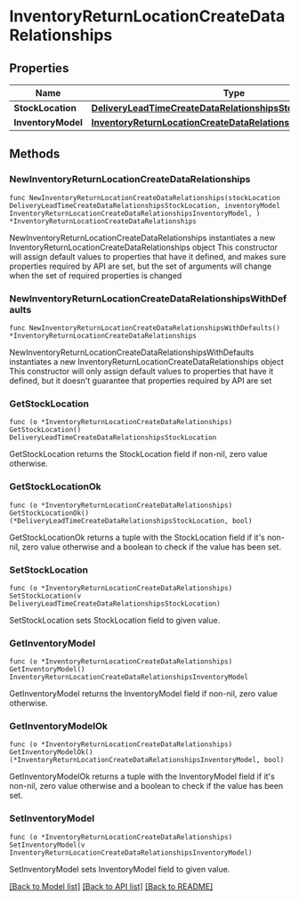 # InventoryReturnLocationCreateDataRelationships

## Properties

Name | Type | Description | Notes
------------ | ------------- | ------------- | -------------
**StockLocation** | [**DeliveryLeadTimeCreateDataRelationshipsStockLocation**](DeliveryLeadTimeCreateDataRelationshipsStockLocation.md) |  | 
**InventoryModel** | [**InventoryReturnLocationCreateDataRelationshipsInventoryModel**](InventoryReturnLocationCreateDataRelationshipsInventoryModel.md) |  | 

## Methods

### NewInventoryReturnLocationCreateDataRelationships

`func NewInventoryReturnLocationCreateDataRelationships(stockLocation DeliveryLeadTimeCreateDataRelationshipsStockLocation, inventoryModel InventoryReturnLocationCreateDataRelationshipsInventoryModel, ) *InventoryReturnLocationCreateDataRelationships`

NewInventoryReturnLocationCreateDataRelationships instantiates a new InventoryReturnLocationCreateDataRelationships object
This constructor will assign default values to properties that have it defined,
and makes sure properties required by API are set, but the set of arguments
will change when the set of required properties is changed

### NewInventoryReturnLocationCreateDataRelationshipsWithDefaults

`func NewInventoryReturnLocationCreateDataRelationshipsWithDefaults() *InventoryReturnLocationCreateDataRelationships`

NewInventoryReturnLocationCreateDataRelationshipsWithDefaults instantiates a new InventoryReturnLocationCreateDataRelationships object
This constructor will only assign default values to properties that have it defined,
but it doesn't guarantee that properties required by API are set

### GetStockLocation

`func (o *InventoryReturnLocationCreateDataRelationships) GetStockLocation() DeliveryLeadTimeCreateDataRelationshipsStockLocation`

GetStockLocation returns the StockLocation field if non-nil, zero value otherwise.

### GetStockLocationOk

`func (o *InventoryReturnLocationCreateDataRelationships) GetStockLocationOk() (*DeliveryLeadTimeCreateDataRelationshipsStockLocation, bool)`

GetStockLocationOk returns a tuple with the StockLocation field if it's non-nil, zero value otherwise
and a boolean to check if the value has been set.

### SetStockLocation

`func (o *InventoryReturnLocationCreateDataRelationships) SetStockLocation(v DeliveryLeadTimeCreateDataRelationshipsStockLocation)`

SetStockLocation sets StockLocation field to given value.


### GetInventoryModel

`func (o *InventoryReturnLocationCreateDataRelationships) GetInventoryModel() InventoryReturnLocationCreateDataRelationshipsInventoryModel`

GetInventoryModel returns the InventoryModel field if non-nil, zero value otherwise.

### GetInventoryModelOk

`func (o *InventoryReturnLocationCreateDataRelationships) GetInventoryModelOk() (*InventoryReturnLocationCreateDataRelationshipsInventoryModel, bool)`

GetInventoryModelOk returns a tuple with the InventoryModel field if it's non-nil, zero value otherwise
and a boolean to check if the value has been set.

### SetInventoryModel

`func (o *InventoryReturnLocationCreateDataRelationships) SetInventoryModel(v InventoryReturnLocationCreateDataRelationshipsInventoryModel)`

SetInventoryModel sets InventoryModel field to given value.



[[Back to Model list]](../README.md#documentation-for-models) [[Back to API list]](../README.md#documentation-for-api-endpoints) [[Back to README]](../README.md)


